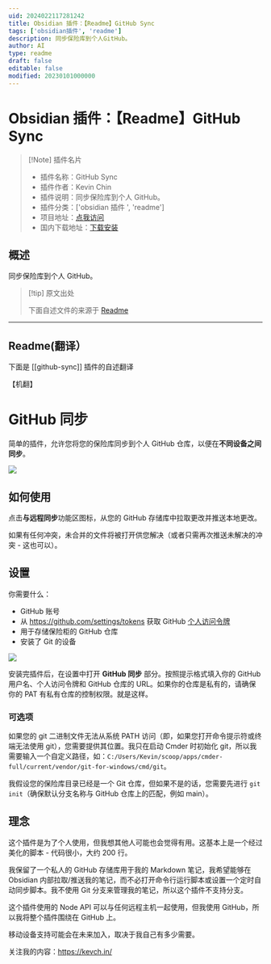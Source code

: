 ```yaml
---
uid: 2024022117281242
title: Obsidian 插件：【Readme】GitHub Sync
tags: ['obsidian插件', 'readme']
description: 同步保险库到个人GitHub。
author: AI
type: readme
draft: false
editable: false
modified: 20230101000000
---
```


# Obsidian 插件：【Readme】GitHub Sync

> [!Note] 插件名片
> - 插件名称：GitHub Sync
> - 插件作者：Kevin Chin
> - 插件说明：同步保险库到个人 GitHub。
> - 插件分类：['obsidian 插件 ', 'readme']
> - 项目地址：[点我访问](https://github.com/kevinmkchin/Obsidian-GitHub-Sync)
> - 国内下载地址：[下载安装](https://pkmer.cn/products/plugin/pluginMarket/?github-sync)

## 概述

同步保险库到个人 GitHub。

> [!tip] 原文出处
>
>下面自述文件的来源于 [Readme](https://ghproxy.net/https://raw.githubusercontent.com/kevinmkchin/Obsidian-GitHub-Sync/main/README.md)
>

---

## Readme(翻译）

下面是 [[github-sync]] 插件的自述翻译

【机翻】

# GitHub 同步

简单的插件，允许您将您的保险库同步到个人 GitHub 仓库，以便在**不同设备之间同步**。

![](https://cdn.pkmer.cn/covers/github-sync_2_0.png!pkmer)

## 如何使用

点击**与远程同步**功能区图标，从您的 GitHub 存储库中拉取更改并推送本地更改。

如果有任何冲突，未合并的文件将被打开供您解决（或者只需再次推送未解决的冲突 - 这也可以）。

## 设置

你需要什么：

- GitHub 账号
- 从 <https://github.com/settings/tokens> 获取 GitHub [个人访问令牌](https://docs.github.com/en/authentication/keeping-your-account-and-data-secure/managing-your-personal-access-tokens)
- 用于存储保险柜的 GitHub 仓库
- 安装了 Git 的设备

![](https://cdn.pkmer.cn/covers/github-sync_2_1.png!pkmer)

安装完插件后，在设置中打开 **GitHub 同步** 部分。按照提示格式填入你的 GitHub 用户名、个人访问令牌和 GitHub 仓库的 URL。如果你的仓库是私有的，请确保你的 PAT 有私有仓库的控制权限。就是这样。

### 可选项

如果您的 git 二进制文件无法从系统 PATH 访问（即，如果您打开命令提示符或终端无法使用 git），您需要提供其位置。我只在启动 Cmder 时初始化 git，所以我需要输入一个自定义路径，如：`C:/Users/Kevin/scoop/apps/cmder-full/current/vendor/git-for-windows/cmd/git`。

我假设您的保险库目录已经是一个 Git 仓库，但如果不是的话，您需要先进行 `git init`（确保默认分支名称与 GitHub 仓库上的匹配，例如 main）。

## 理念

这个插件是为了个人使用，但我想其他人可能也会觉得有用。这基本上是一个经过美化的脚本 - 代码很小，大约 200 行。

我保留了一个私人的 GitHub 存储库用于我的 Markdown 笔记，我希望能够在 Obsidian 内部拉取/推送我的笔记，而不必打开命令行运行脚本或设置一个定时自动同步脚本。我不使用 Git 分支来管理我的笔记，所以这个插件不支持分支。

这个插件使用的 Node API 可以与任何远程主机一起使用，但我使用 GitHub，所以我将整个插件围绕在 GitHub 上。

移动设备支持可能会在未来加入，取决于我自己有多少需要。

关注我的内容：<https://kevch.in/>
